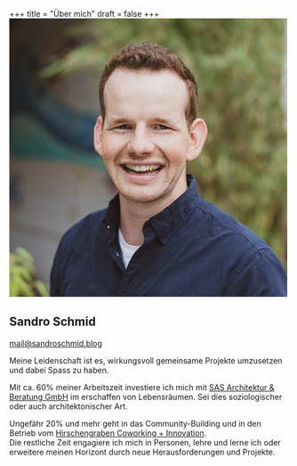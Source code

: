 +++
title = "Über mich"
draft = false
+++
![](seraph_sandro-8_k500.jpg)

## Sandro Schmid

[mail@sandroschmid.blog](mailto:mail@sandroschmid.blog)

Meine Leidenschaft ist es, wirkungsvoll gemeinsame Projekte umzusetzen und dabei Spass zu haben.

Mit ca. 60% meiner Arbeitszeit investiere ich mich mit [SAS Architektur & Beratung GmbH](https://www.sas-architektur.ch) im erschaffen von Lebensräumen. Sei dies soziologischer oder auch architektonischer Art. 

Ungefähr 20% und mehr geht in das Community-Building und in den Betrieb vom [Hirschengraben Coworking + Innovation](https://www.hirschengraben.org).\
Die restliche Zeit engagiere ich mich in Personen, lehre und lerne ich oder erweitere meinen Horizont durch neue Herausforderungen und Projekte.